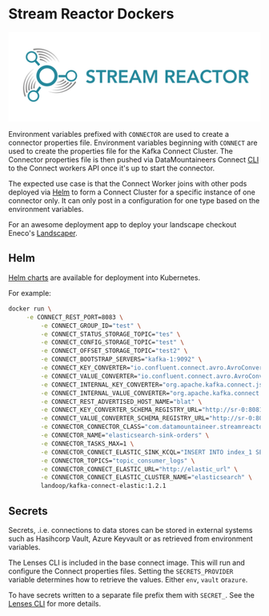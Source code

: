 # Stream Reactor Dockers

![Alt text](streamreactor-logo.png)

Environment variables prefixed with `CONNECTOR` are used to create a connector properties file. Environment variables beginning with `CONNECT` are used to create the properties file for the Kafka Connect Cluster. The Connector properties file is then pushed via DataMountaineers Connect [CLI](https://github.com/landoop/kafka-connect-tools) to the Connect workers API once it's up to start the connector.

The expected use case is that the Connect Worker joins with other pods deployed via [Helm](https://helm.sh/) to form a Connect Cluster for a specific instance of one connector only. It can only post in a configuration for one type based on the environment variables.

For an awesome deployment app to deploy your landscape checkout Eneco's [Landscaper](https://github.com/Eneco/landscaper).

## Helm

[Helm charts](https://github.com/landoop/kafka-helm-charts) are available for deployment into Kubernetes.

For example:
```bash
docker run \
     -e CONNECT_REST_PORT=8083 \
         -e CONNECT_GROUP_ID="test" \
         -e CONNECT_STATUS_STORAGE_TOPIC="tes" \
         -e CONNECT_CONFIG_STORAGE_TOPIC="test" \
         -e CONNECT_OFFSET_STORAGE_TOPIC="test2" \
         -e CONNECT_BOOTSTRAP_SERVERS="kafka-1:9092" \
         -e CONNECT_KEY_CONVERTER="io.confluent.connect.avro.AvroConverter" \
         -e CONNECT_VALUE_CONVERTER="io.confluent.connect.avro.AvroConverter" \
         -e CONNECT_INTERNAL_KEY_CONVERTER="org.apache.kafka.connect.json.JsonConverter" \
         -e CONNECT_INTERNAL_VALUE_CONVERTER="org.apache.kafka.connect.json.JsonConverter" \
         -e CONNECT_REST_ADVERTISED_HOST_NAME="blat" \
         -e CONNECT_KEY_CONVERTER_SCHEMA_REGISTRY_URL="http://sr-0:8081" \
         -e CONNECT_VALUE_CONVERTER_SCHEMA_REGISTRY_URL="http://sr-0:8081" \
         -e CONNECTOR_CONNECTOR_CLASS="com.datamountaineer.streamreactor.connect.elastic.ElasticSinkConnector" \
         -e CONNECTOR_NAME="elasticsearch-sink-orders" \
         -e CONNECTOR_TASKS_MAX=1 \
         -e CONNECTOR_CONNECT_ELASTIC_SINK_KCQL="INSERT INTO index_1 SELECT * FROM orders-topic" \
         -e CONNECTOR_TOPICS="topic_consumer_logs" \
         -e CONNECTOR_CONNECT_ELASTIC_URL="http://elastic_url" \
         -e CONNECTOR_CONNECT_ELASTIC_CLUSTER_NAME="elasticsearch" \
         landoop/kafka-connect-elastic:1.2.1
```

## Secrets

Secrets, .i.e. connections to data stores can be stored in external systems such as Hasihcorp Vault, Azure Keyvault
or as retrieved from environment variables.

The Lenses CLI is included in the base connect image. This will run and configure the Connect properties files. Setting
the `SECRETS_PROVIDER` variable determines how to retrieve the values. Either `env`, `vault` or`azure`.

To have secrets written to a separate file prefix them with `SECRET_`. See the [Lenses CLI](https://docs.lenses.io/dev/lenses-cli/index.html#) for more details.
